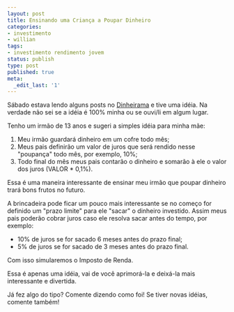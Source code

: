 ```yaml
---
layout: post
title: Ensinando uma Criança a Poupar Dinheiro
categories:
- investimento
- willian
tags:
- investimento rendimento jovem
status: publish
type: post
published: true
meta:
  _edit_last: '1'
---
```

Sábado estava lendo alguns posts no <a href="http://dinheirama.com/">Dinheirama</a> e tive uma idéia. Na verdade não sei se a idéia é 100% minha ou se ouvi/li em algum lugar.

Tenho um irmão de 13 anos e sugeri a simples idéia para minha mãe:
<ol>
	<li>Meu irmão guardará dinheiro em um cofre todo mês;</li>
	<li>Meus pais definirão um valor de juros que será rendido nesse "poupança" todo mês, por exemplo, 10%;</li>
	<li>Todo final do mês meus pais contarão o dinheiro e somarão à ele o valor dos juros (VALOR * 0,1%).</li>
</ol>

Essa é uma maneira interessante de ensinar meu irmão que poupar dinheiro trará bons frutos no futuro.

A brincadeira pode ficar um pouco mais interessante se no começo for definido um "prazo limite" para ele "sacar" o dinheiro investido. Assim meus pais poderão cobrar juros caso ele resolva sacar antes do tempo, por exemplo:
<ul>
	<li>10% de juros se for sacado 6 meses antes do prazo final;</li>
	<li>5% de juros se for sacado de 3 meses antes do prazo final.</li>
</ul>

Com isso simularemos o Imposto de Renda.

Essa é apenas uma idéia, vai de você aprimorá-la e deixá-la mais interessante e divertida.

Já fez algo do tipo? Comente dizendo como foi!
Se tiver novas idéias, comente também!
